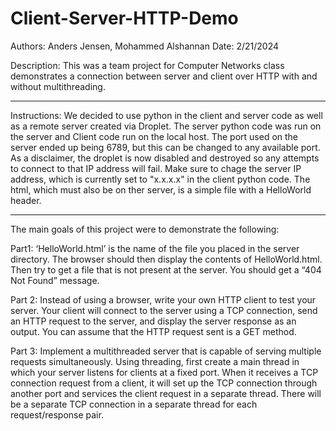 # Client-Server-HTTP-Demo
Authors: Anders Jensen, Mohammed Alshannan
Date: 2/21/2024

Description:
This was a team project for Computer Networks class demonstrates a connection between server and client over HTTP with and without multithreading.

---------------------------

Instructions:
We decided to use python in the client and server code as well as a remote server created via Droplet. The server python code was run on the server and Client code run on the local host. The port used on the server ended up being 6789, but this can be changed to any available port. As a disclaimer, the droplet is now disabled and destroyed so any attempts to connect to that IP address will fail. Make sure to chage the server IP address, which is currently set to "x.x.x.x" in the client python code. The html, which must also be on ther server, is a simple file with a HelloWorld header.

---------------------------

The main goals of this project were to demonstrate the following:

Part1: ‘HelloWorld.html’ is the name of the file you placed in the server directory. The browser should then display the contents of HelloWorld.html. Then try to get a file that is not present at the server. You should get a “404 Not Found” message.

Part 2:
Instead of using a browser, write your own HTTP client to test your server. Your client will connect to the server using a TCP connection, send an HTTP request to the server, and display the server response as an output. You can assume that the HTTP request sent is a GET method.

Part 3:
Implement a multithreaded server that is capable of serving multiple requests simultaneously. Using threading, first create a main thread in which your server listens for clients at a fixed port. When it receives a TCP connection request from a client, it will set up the TCP connection through another port and services the client request in a separate thread. There will be a separate TCP connection in a separate thread for each request/response pair.
